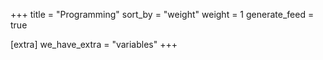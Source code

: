 +++
title = "Programming"
sort_by = "weight"
weight = 1
generate_feed = true

[extra]
we_have_extra = "variables"
+++
